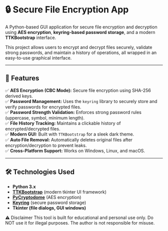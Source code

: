 # 🔒 Secure File Encryption App  

A Python-based GUI application for secure file encryption and decryption using **AES encryption**, **keyring-based password storage**, and a modern **TTKBootstrap** interface.  

This project allows users to encrypt and decrypt files securely, validate strong passwords, and maintain a history of operations, all wrapped in an easy-to-use graphical interface.

---

## 🚀 Features  
✅ **AES Encryption (CBC Mode):** Secure file encryption using SHA-256 derived keys.  
✅ **Password Management:** Uses the `keyring` library to securely store and verify passwords for encrypted files.  
✅ **Password Strength Validation:** Enforces strong password rules (uppercase, symbol, minimum length).  
✅ **File History Tracking:** Maintains a clickable history of encrypted/decrypted files.  
✅ **Modern GUI:** Built with `TTKBootstrap` for a sleek dark theme.  
✅ **Auto File Removal:** Automatically deletes original files after encryption/decryption to prevent leaks.  
✅ **Cross-Platform Support:** Works on Windows, Linux, and macOS.  

---

## 🛠 Technologies Used  
- **Python 3.x**  
- **[TTKBootstrap](https://github.com/israel-dryer/ttkbootstrap)** (modern tkinter UI framework)  
- **[PyCryptodome](https://pycryptodome.readthedocs.io/)** (AES encryption)  
- **[Keyring](https://pypi.org/project/keyring/)** (secure password storage)  
- **Tkinter (file dialogs, GUI windows)**

  
⚠️ Disclaimer
This tool is built for educational and personal use only.
Do NOT use it for illegal purposes. The author is not responsible for misuse.



